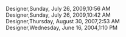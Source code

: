 ﻿Designer,Sunday, July 26, 2009,10:56 AM  Designer,Sunday, July 26, 2009,10:42 AM  Designer,Thursday, August 30, 2007,2:53 AM  Designer,Wednesday, June 16, 2004,1:10 PM